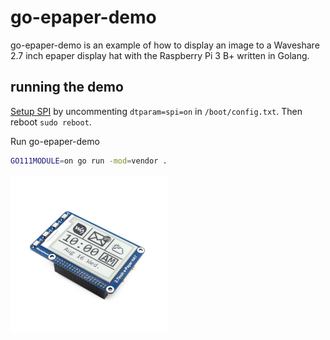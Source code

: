 # go-epaper-demo

go-epaper-demo is an example of how to display an image to a Waveshare 2.7 inch epaper display hat with the Raspberry Pi 3 B+ written in Golang.

## running the demo
[Setup SPI](https://www.raspberrypi.org/documentation/hardware/raspberrypi/spi/README.md) by uncommenting `dtparam=spi=on` in `/boot/config.txt`. Then reboot `sudo reboot`.

Run go-epaper-demo
```bash
GO111MODULE=on go run -mod=vendor .
```

<img align="center" src="readme.jpg" width="50%" height="50%">
